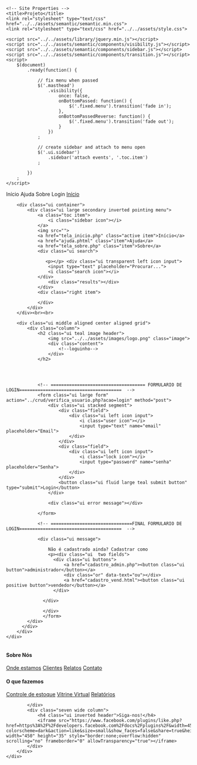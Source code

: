 <!DOCTYPE html>
<html>
<head>
    <!-- Standard Meta -->
    <meta charset="utf-8" />
    <meta http-equiv="X-UA-Compatible" content="IE=edge,chrome=1" />
    <meta name="viewport" content="width=device-width, initial-scale=1.0, maximum-scale=1.0">

    <!-- Site Properties -->
    <title>Projeto</title>
    <link rel="stylesheet" type="text/css" href="../../assets/semantic/semantic.min.css">
    <link rel="stylesheet" type="text/css" href="../../assets/style.css">

    <script src="../../assets/library/jquery.min.js"></script>
    <script src="../../assets/semantic/components/visibility.js"></script>
    <script src="../../assets/semantic/components/sidebar.js"></script>
    <script src="../../assets/semantic/components/transition.js"></script>
    <script>
        $(document)
            .ready(function() {

                // fix menu when passed
                $('.masthead')
                    .visibility({
                        once: false,
                        onBottomPassed: function() {
                            $('.fixed.menu').transition('fade in');
                        },
                        onBottomPassedReverse: function() {
                            $('.fixed.menu').transition('fade out');
                        }
                    })
                ;

                // create sidebar and attach to menu open
                $('.ui.sidebar')
                    .sidebar('attach events', '.toc.item')
                ;

            })
        ;
    </script>
</head>
<body>



<!-- Sidebar Menu -->
<div class="ui vertical inverted sidebar menu">
    <a class="active item">Início</a>
    <a class="item">Ajuda</a>
    <a class="item">Sobre</a>
    <a class="item">Login</a>
    <a href="tela_inicio.php" class="ui inverted button">Início</a>
</div>

<!-- Page Contents -->
<div class="pusher">
    <div class="ui inverted vertical masthead center aligned segment tela-login" >

        <div class="ui container">
            <div class="ui large secondary inverted pointing menu">
                <a class="toc item">
                    <i class="sidebar icon"></i>
                </a>
                <img src="">
                <a href="tela_inicio.php" class="active item">Início</a>
                <a href="ajuda.phtml" class="item">Ajuda</a>
                <a href="tela_sobre.php" class="item">Sobre</a>
                <div class="ui search">

                   <p></p> <div class="ui transparent left icon input">
                    <input type="text" placeholder="Procurar...">
                    <i class="search icon"></i>
                </div>
                    <div class="results"></div>
                </div>
                <div class="right item">

                </div>
            </div>
        </div><br><br>

        <div class="ui middle aligned center aligned grid">
            <div class="column">
                <h2 class="ui teal image header">
                    <img src="../../assets/images/logo.png" class="image">
                    <div class="content">
                        <!--loguinho-->
                    </div>
                </h2>




                <!-- ==================================== FORMULARIO DE LOGIN=======================================  -->
                <form class="ui large form" action="../crud/verifica_usuario.php?acao=login" method="post">
                    <div class="ui stacked segment">
                        <div class="field">
                            <div class="ui left icon input">
                                <i class="user icon"></i>
                                <input type="text" name="email" placeholder="Email">
                            </div>
                        </div>
                        <div class="field">
                            <div class="ui left icon input">
                                <i class="lock icon"></i>
                                <input type="password" name="senha" placeholder="Senha">
                            </div>
                        </div>
                        <button class="ui fluid large teal submit button" type="submit">Login</button>
                    </div>

                    <div class="ui error message"></div>

                </form>

                <!-- ===============================FINAL FORMULARIO DE LOGIN=======================================  -->

                <div class="ui message">

                    Não é cadastrado ainda? Cadastrar como
                    <p><div class="ui  two fields">
                      <div class="ui buttons">
                          <a href="cadastro_admin.php"><button class="ui button">administrador</button></a>
                          <div class="or" data-text="ou"></div>
                          <a href="cadastro_vend.html"><button class="ui positive button">vendedor</button></a>
                      </div>

                  </div>

                  </div>
                  </form>
            </div>
          </div>
        </div>
    </div>
</div>

<!-- RODAPE-->
<div class="ui inverted vertical footer segment">
    <div class="ui container">
        <div class="ui stackable inverted divided equal height stackable grid">
            <div class="three wide column">
                <h4 class="ui inverted header">Sobre Nós</h4>
                <div class="ui inverted link list">
                    <a href="#" class="item">Onde estamos</a>
                    <a href="#" class="item">Clientes</a>
                    <a href="#" class="item">Relatos</a>
                    <a href="#" class="item">Contato</a>
                </div>
            </div>
            <div class="three wide column">
                <h4 class="ui inverted header">O que fazemos</h4>
                <div class="ui inverted link list">
                    <a href="#" class="item">Controle de estoque</a>
                    <a href="#" class="item">Vitrine Virtual</a>
                    <a href="#" class="item">Relatórios</a>
                </div>

            </div>
            <div class="seven wide column">
                <h4 class="ui inverted header">Siga-nos!</h4>
                <iframe src="https://www.facebook.com/plugins/like.php?href=https%3A%2F%2Fdevelopers.facebook.com%2Fdocs%2Fplugins%2F&width=450&layout=standard&data-colorscheme=dark&action=like&size=small&show_faces=false&share=true&height=35&appId" width="450" height="35" style="border:none;overflow:hidden" scrolling="no" frameborder="0" allowTransparency="true"></iframe>
            </div>
        </div>
    </div>
</div>



</body>

</html>




